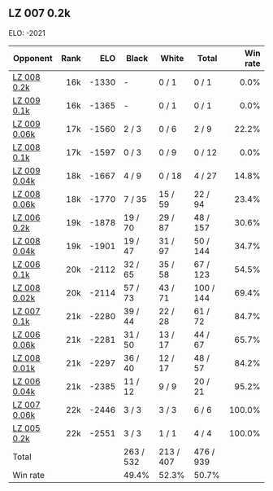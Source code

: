 ## LZ 007 0.2k ##

ELO: -2021

Opponent | Rank | ELO | Black | White | Total | Win rate
---------|-----:|----:|-------|-------|-------|-------:
[LZ 008 0.2k](LZ%20008%200.2k.md) | 16k | -1330 | - | 0 / 1 | 0 / 1 | 0.0%
[LZ 009 0.1k](LZ%20009%200.1k.md) | 16k | -1365 | - | 0 / 1 | 0 / 1 | 0.0%
[LZ 009 0.06k](LZ%20009%200.06k.md) | 17k | -1560 | 2 / 3 | 0 / 6 | 2 / 9 | 22.2%
[LZ 008 0.1k](LZ%20008%200.1k.md) | 17k | -1597 | 0 / 3 | 0 / 9 | 0 / 12 | 0.0%
[LZ 009 0.04k](LZ%20009%200.04k.md) | 18k | -1667 | 4 / 9 | 0 / 18 | 4 / 27 | 14.8%
[LZ 008 0.06k](LZ%20008%200.06k.md) | 18k | -1770 | 7 / 35 | 15 / 59 | 22 / 94 | 23.4%
[LZ 006 0.2k](LZ%20006%200.2k.md) | 19k | -1878 | 19 / 70 | 29 / 87 | 48 / 157 | 30.6%
[LZ 008 0.04k](LZ%20008%200.04k.md) | 19k | -1901 | 19 / 47 | 31 / 97 | 50 / 144 | 34.7%
[LZ 006 0.1k](LZ%20006%200.1k.md) | 20k | -2112 | 32 / 65 | 35 / 58 | 67 / 123 | 54.5%
[LZ 008 0.02k](LZ%20008%200.02k.md) | 20k | -2114 | 57 / 73 | 43 / 71 | 100 / 144 | 69.4%
[LZ 007 0.1k](LZ%20007%200.1k.md) | 21k | -2280 | 39 / 44 | 22 / 28 | 61 / 72 | 84.7%
[LZ 006 0.06k](LZ%20006%200.06k.md) | 21k | -2281 | 31 / 50 | 13 / 17 | 44 / 67 | 65.7%
[LZ 008 0.01k](LZ%20008%200.01k.md) | 21k | -2297 | 36 / 40 | 12 / 17 | 48 / 57 | 84.2%
[LZ 006 0.04k](LZ%20006%200.04k.md) | 21k | -2385 | 11 / 12 | 9 / 9 | 20 / 21 | 95.2%
[LZ 007 0.06k](LZ%20007%200.06k.md) | 22k | -2446 | 3 / 3 | 3 / 3 | 6 / 6 | 100.0%
[LZ 005 0.2k](LZ%20005%200.2k.md) | 22k | -2551 | 3 / 3 | 1 / 1 | 4 / 4 | 100.0%
Total | | | 263 / 532 | 213 / 407 | 476 / 939 | 
Win rate| | | 49.4% | 52.3% | 50.7% | 
